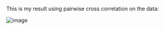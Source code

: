 This is my result using pairwise cross correlation on the data:

![image](https://github.com/JaredTweed/R_withStatsCanada/assets/59375645/0586d0fe-0fff-47cd-81c6-38adfe68761d)

